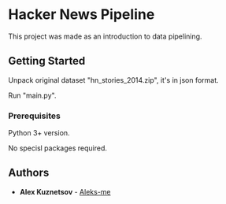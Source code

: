 # Hacker News Pipeline

This project was made as an introduction to data pipelining.

## Getting Started

Unpack original dataset "hn_stories_2014.zip", it's in json format.

Run "main.py".

### Prerequisites

Python 3+ version.

No specisl packages required.


## Authors

* **Alex Kuznetsov** - [Aleks-me](https://github.com/Aleks-me)
